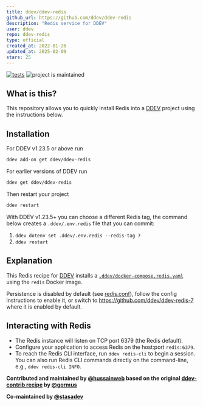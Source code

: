 ```yaml
---
title: ddev/ddev-redis
github_url: https://github.com/ddev/ddev-redis
description: "Redis service for DDEV"
user: ddev
repo: ddev-redis
type: official
created_at: 2022-01-26
updated_at: 2025-02-09
stars: 25
---
```


[![tests](https://github.com/ddev/ddev-redis/actions/workflows/tests.yml/badge.svg)](https://github.com/ddev/ddev-redis/actions/workflows/tests.yml) ![project is maintained](https://img.shields.io/maintenance/yes/2024.svg)

## What is this?

This repository allows you to quickly install Redis into a [DDEV](https://ddev.readthedocs.io) project using the instructions below.

## Installation

For DDEV v1.23.5 or above run

```sh
ddev add-on get ddev/ddev-redis
```

For earlier versions of DDEV run

```sh
ddev get ddev/ddev-redis
```

Then restart your project

```sh
ddev restart
```

With DDEV v1.23.5+ you can choose a different Redis tag, the command below creates a `.ddev/.env.redis` file that you can commit:

1. `ddev dotenv set .ddev/.env.redis --redis-tag 7`
2. `ddev restart`

## Explanation

This Redis recipe for [DDEV](https://ddev.readthedocs.io) installs a [`.ddev/docker-compose.redis.yaml`](https://github.com/ddev/ddev-redis/blob/main/docker-compose.redis.yaml) using the `redis` Docker image.

Persistence is disabled by default (see [redis.conf](https://github.com/ddev/ddev-redis/blob/main/./redis/redis.conf)), follow the config instructions to enable it, or switch to https://github.com/ddev/ddev-redis-7 where it is enabled by default.

## Interacting with Redis

* The Redis instance will listen on TCP port 6379 (the Redis default).
* Configure your application to access Redis on the host:port `redis:6379`.
* To reach the Redis CLI interface, run `ddev redis-cli` to begin a session. You can also run Redis CLI commands directly on the command-line, e.g., `ddev redis-cli INFO`.

**Contributed and maintained by [@hussainweb](https://github.com/hussainweb) based on the original [ddev-contrib recipe](https://github.com/ddev/ddev-contrib/tree/master/docker-compose-services/redis) by [@gormus](https://github.com/gormus)**

**Co-maintained by [@stasadev](https://github.com/stasadev)**
